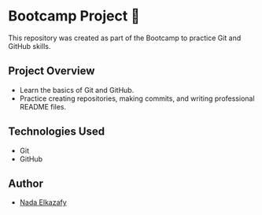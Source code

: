 # Bootcamp Project 🚀

This repository was created as part of the Bootcamp to practice Git and GitHub skills.

## Project Overview
- Learn the basics of Git and GitHub.
- Practice creating repositories, making commits, and writing professional README files.

## Technologies Used
- Git
- GitHub

## Author
- [Nada Elkazafy](https://github.com/Nada-Elkazafy)
